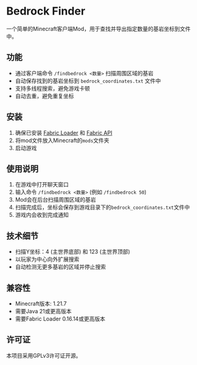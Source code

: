 # Bedrock Finder

一个简单的Minecraft客户端Mod，用于查找并导出指定数量的基岩坐标到文件中。

## 功能

- 通过客户端命令 `/findbedrock <数量>` 扫描周围区域的基岩
- 自动保存找到的基岩坐标到 `bedrock_coordinates.txt` 文件中
- 支持多线程搜索，避免游戏卡顿
- 自动去重，避免重复坐标

## 安装

1. 确保已安装 [Fabric Loader](https://fabricmc.net/use/) 和 [Fabric API](https://www.curseforge.com/minecraft/mc-mods/fabric-api)
2. 将mod文件放入Minecraft的`mods`文件夹
3. 启动游戏

## 使用说明

1. 在游戏中打开聊天窗口
2. 输入命令 `/findbedrock <数量>` (例如 `/findbedrock 50`)
3. Mod会在后台扫描周围区域的基岩
4. 扫描完成后，坐标会保存到游戏目录下的`bedrock_coordinates.txt`文件中
5. 游戏内会收到完成通知

## 技术细节

- 扫描Y坐标：4 (主世界底部) 和 123 (主世界顶部)
- 以玩家为中心向外扩展搜索
- 自动检测无更多基岩的区域并停止搜索

## 兼容性

- Minecraft版本: 1.21.7
- 需要Java 21或更高版本
- 需要Fabric Loader 0.16.14或更高版本

## 许可证

本项目采用GPLv3许可证开源。
